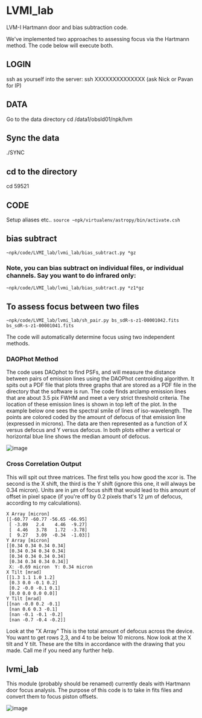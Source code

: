 # LVMI_lab
 LVM-I Hartmann door and bias subtraction code.
 
 We've implemented two approaches to assessing focus via the Hartmann method. The code below will execute both.

## LOGIN
ssh as yourself into the server:
ssh XXXXXXXXXXXXXX (ask Nick or Pavan for IP)


## DATA
Go to the data directory
cd /data1/obsld01/npk/lvm

## Sync the data
./SYNC

## cd to the directory
cd 59521

## CODE
Setup aliases etc..
`source ~npk/virtualenv/astropy/bin/activate.csh`

## bias subtract
`~npk/code/LVMI_lab/lvmi_lab/bias_subtract.py *gz` 

### Note, you can bias subtract on individual files, or individual channels. Say you want to do infrared only:
`~npk/code/LVMI_lab/lvmi_lab/bias_subtract.py *z1*gz`


## To assess focus between two files 
`~npk/code/LVMI_lab/lvmi_lab/sh_pair.py bs_sdR-s-z1-00001042.fits bs_sdR-s-z1-00001041.fits`

The code will automatically determine focus using two independent methods.

### DAOPhot Method
The code uses DAOphot to find PSFs, and will measure the distance between pairs of emission lines using the DAOPhot centroiding algorithm. It spits out a PDF file that plots three graphs that are stored as a PDF file in the directory that the software is run. The code finds arclamp emission lines that are about 3.5 pix FWHM and meet a very strict threshold criteria. The location of these emission lines is shown in top left of the plot. In the example below one sees the spectral smile of lines of iso-wavelength. The points are colored coded by the amount of defocus of that emission line (expressed in microns). The data are then represented as a function of X versus defocus and Y versus defocus. In both plots either a vertical or horizontal blue line shows the median amount of defocus.


![image](https://user-images.githubusercontent.com/3804541/144768164-98d30d09-c2de-4cdd-917d-55b953b07291.png)




### Cross Correlation Output
This will spit out three matrices. The first tells you how good the xcor is. The second is the X shift, the third is the Y shift (ignore this one, it will always be 0.34 micron). Units are in µm of focus shift that would lead to this amount of offset in pixel space (if you're off by 0.2 pixels that's 12 µm of defocus, according to my calculations).

```
X Array [micron]
[[-60.77 -60.77 -56.65 -66.95]
 [ -3.09   2.4    4.46  -9.27]
 [  4.46   3.78   1.72  -3.78]
 [  9.27   3.09  -0.34  -1.03]]
Y Array [micron]
[[0.34 0.34 0.34 0.34]
 [0.34 0.34 0.34 0.34]
 [0.34 0.34 0.34 0.34]
 [0.34 0.34 0.34 0.34]]
 X: -0.69 micron  Y: 0.34 micron
X Tilt [mrad]
[[1.3 1.1 1.0 1.2]
 [0.3 0.0 -0.1 0.2]
 [0.2 -0.0 -0.1 0.1]
 [0.0 0.0 0.0 0.0]]
Y Tilt [mrad]
[[nan -0.0 0.2 -0.1]
 [nan 0.6 0.3 -0.1]
 [nan -0.1 -0.1 -0.2]
 [nan -0.7 -0.4 -0.2]]
```

Look at the "X Array" This is the total amount of defocus across the device. You want to get rows 2,3, and 4 to be below 10 microns. Now look at the X tilt and Y tilt. These are the tilts in accordance with the drawing that you made. Call me if you need any further help.




## lvmi_lab

This module (probably should be renamed) currently deals with Hartmann door focus analysis. The purpose of this code is to take in fits files and convert them to focus piston offsets.


![image](https://user-images.githubusercontent.com/3804541/144501541-35c59628-3fa9-484c-be22-687172906f17.png)
